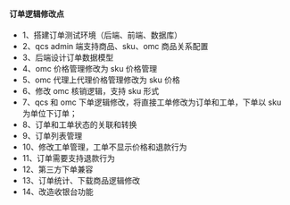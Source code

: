 #### 订单逻辑修改点

- 1、搭建订单测试环境（后端、前端、数据库）
- 2、qcs admin 端支持商品、sku、omc 商品关系配置
- 3、后端设计订单数据模型
- 4、omc 价格管理修改为 sku 价格管理
- 5、omc 代理上代理价格管理修改为 sku 价格
- 6、修改 omc 核销逻辑，支持 sku 形式
- 7、qcs 和 omc 下单逻辑修改，将直接工单修改为订单和工单，下单以 sku 为单位下订单；
- 8、订单和工单状态的关联和转换
- 9、订单列表管理
- 10、修改工单管理，工单不显示价格和退款行为
- 11、订单需要支持退款行为
- 12、第三方下单兼容
- 13、订单统计、下载商品逻辑修改
- 14、改造收银台功能
